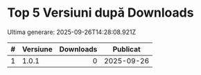 # Top 5 Versiuni după Downloads

Ultima generare: 2025-09-26T14:28:08.921Z

| # | Versiune | Downloads | Publicat |
| - | - | -: | - |
| 1 | 1.0.1 | 0 | 2025-09-26 |
